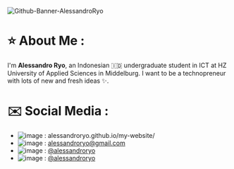 <!-- BANNER IMAGE -->
![Github-Banner-AlessandroRyo](https://user-images.githubusercontent.com/89993118/153680175-0d9635f0-63b6-45d9-8ec4-18db970117d6.png)

<!-- ABOUT ME -->
# ⭐ About Me :
I'm __Alessandro Ryo__, an Indonesian 🇮🇩 undergraduate student in ICT at HZ University of Applied Sciences in Middelburg. I want to be a technopreneur with lots of new and fresh ideas ✨.

<!-- SOCIAL MEDIA -->
# ✉️ Social Media :
- ![image](https://img.shields.io/badge/website-000000?style=for-the-badge&logo=About.me&logoColor=white) : alessandroryo.github.io/my-website/
- ![image](https://img.shields.io/badge/Gmail-D14836?style=for-the-badge&logo=gmail&logoColor=white) : alessandroryo@gmail.com
- ![image](https://img.shields.io/badge/Instagram-E4405F?style=for-the-badge&logo=instagram&logoColor=white) : [@alessandroryo](https://www.instagram.com/alessandroryo/)
- ![image](https://img.shields.io/badge/Discord-5865F2?style=for-the-badge&logo=discord&logoColor=white) : [@alessandroryo](https://www.instagram.com/alessandroryo/)

<!--
**alessandroryo/AlessandroRyo** is a ✨ _special_ ✨ repository because its `README.md` (this file) appears on your GitHub profile.

Here are some ideas to get you started:

- 🔭 I’m currently working on ...
- 🌱 I’m currently learning ...
- 👯 I’m looking to collaborate on ...
- 🤔 I’m looking for help with ...
- 💬 Ask me about ...
- 📫 How to reach me: ...
- 😄 Pronouns: ...
- ⚡ Fun fact: ...
-->
